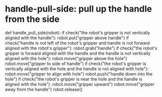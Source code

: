 # handle-pull-side: pull up the handle from the side
def handle_pull_side(robot):
    if check("the robot's gripper is not vertically aligned with the handle"):
        robot.put("gripper above handle")
    if check("handle is not left of the robot's gripper and handle is not forward aligned with the robot's gripper"):
        robot.grab("handle")
    if check("the robot's gripper is forward aligned with the handle and the handle is not vertically aligned with the hole"):
        robot.move("gripper above the hole")
        robot.move("gripper to side of handle")
    if check("the robot's gripper is vertically aligned with the hole and the handle is not aligned with hole"):
        robot.move("gripper to align with hole")
        robot.push("handle down into the hole")
    if check("the robot's gripper is near the hole and the handle is aligned with the hole"):
        robot.move("gripper upward")
        robot.move("gripper away from the handle")
        robot.release()